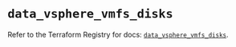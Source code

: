 # `data_vsphere_vmfs_disks`

Refer to the Terraform Registry for docs: [`data_vsphere_vmfs_disks`](https://registry.terraform.io/providers/vmware/vsphere/2.15.0/docs/data-sources/vmfs_disks).
